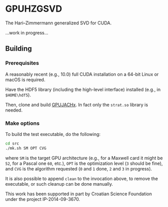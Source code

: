 # GPUHZGSVD
The Hari–Zimmermann generalized SVD for CUDA.

...work in progress...

## Building

### Prerequisites

A reasonably recent (e.g., 10.0) full CUDA installation on a 64-bit Linux or macOS is required.

Have the HDF5 library (including the high-level interface) installed (e.g., in ``$HOME\hdf5``).

Then, clone and build [GPUJACHx](https://github.com/venovako/GPUJACHx).
In fact only the ``strat.so`` library is needed.

### Make options

To build the test executable, do the following:
```bash
cd src
./mk.sh SM OPT CVG
```
where ``SM`` is the target GPU architecture (e.g., for a Maxwell card it might be ``52``, for a Pascal one ``60``, etc.), ``OPT`` is the optimization level (``3`` should be fine), and ``CVG`` is the algorithm requested (``0`` and ``1`` done, ``2`` and ``3`` in progress).

It is also possible to append ``clean`` to the invocation above, to remove the executable, or such cleanup can be done manually.

This work has been supported in part by Croatian Science Foundation under the project IP-2014-09-3670.
